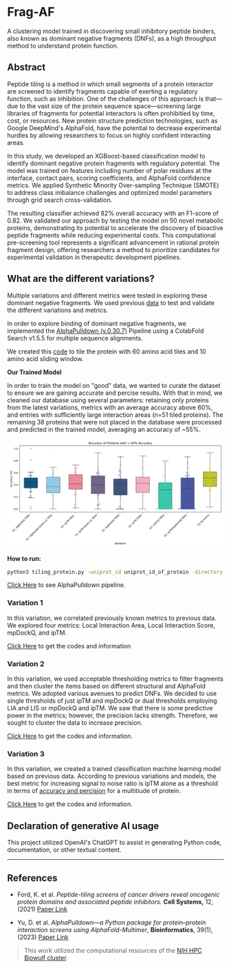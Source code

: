 # Frag-AF
A clustering model trained in discovering small inhibitory peptide binders, also known as dominant negative fragments (DNFs), as a high throughput method to understand protein function. 

## Abstract
Peptide tiling is a method in which small segments of a protein interactor are screened to identify fragments capable of exerting a regulatory function, such as inhibition. One of the challenges of this approach is that—due to the vast size of the protein sequence space—screening large libraries of fragments for potential interactors is often prohibitied by time, cost, or resources. New protein structure prediction technologies, such as Google DeepMind's AlphaFold, have the potential to decrease experimental hurdles by allowing researchers to focus on highly confident interacting areas.

In this study, we developed an XGBoost-based classification model to identify dominant negative protein fragments with regulatory potential. The model was trained on features including number of polar residues at the interface, contact pairs, scoring coefficients, and AlphaFold confidence metrics. We applied Synthetic Minority Over-sampling Technique (SMOTE) to address class imbalance challenges and optimized model parameters through grid search cross-validation. 

The resulting classifier achieved 82% overall accuracy with an F1-score of 0.82. We validated our approach by testing the model on 50 novel metabolic proteins, demonstrating its potential to accelerate the discovery of bioactive peptide fragments while reducing experimental costs. This computational pre-screening tool represents a significant advancement in rational protein fragment design, offering researchers a method to prioritize candidates for experimental validation in therapeutic development pipelines.


## What are the different variations?
Multiple variations and different metrics were tested in exploring these dominant negative fragments. We used previous [data](https://www.cell.com/cell-systems/pdfExtended/S2405-4712(21)00157-5) to test and validate the different variations and metrics. 

In order to explore binding of dominant negative fragments, we implemented the [AlphaPulldown (v.0.30.7)](https://academic.oup.com/bioinformatics/article/39/1/btac749/6839971) Pipeline using a ColabFold Search v1.5.5 for multiple sequence alignments. 

We created this [code](pipeline/tiling_protein.py) to tile the protein with 60 amino acid tiles and 10 amino acid sliding window. 

**Our Trained Model**

In order to train the model on "good" data, we wanted to curate the dataset to ensure we are gaining accurate and percise results. With that in mind, we cleaned our database using several parameters: retaining only proteins from the latest variations, metrics with an average accuracy above 60%, and entries with sufficiently large interaction areas (n=51 tiled proteins). The remaining 38 proteins that were not placed in the database were processed and predicted in the trained model, averaging an accuracy of ~55%.


![Accuracy_plot](images/information/accuracy_of_newly_looked_protein.png)

**How to run:**
```bash
python3 tiling_protein.py -uniprot_id uniprot_id_of_protein -directory path/and/name/of/file
```

[Click Here](sbatch_files_example/) to see AlphaPulldown pipeline.  

### Variation 1
In this variation, we correlated previously known metrics to previous data. We explored four metrics: Local Interaction Area, Local Interaction Score, mpDockQ, and ipTM. 

[Click Here](variation_1) to get the codes and information

### Variation 2
In this variation, we used acceptable thresholding metrics to filter fragments and then cluster the items based on different structural and AlphaFold metrics. We adopted various avenues to predict DNFs. We decided to use single thresholds of just ipTM and mpDockQ or dual thresholds employing LIA and LIS or mpDockQ and ipTM. We saw that there is some predictive power in the metrics; however, the precision lacks strength. Therefore, we sought to cluster the data to increase precision. 

[Click Here](variation_2) to get the codes and information. 

### Variation 3 
In this variation, we created a trained classification machine learning model based on previous data. According to previous variations and models, the best metric for increasing signal to noise ratio is ipTM alone as a threshold in terms of [accuracy and percision](variation_3/README.md) for a multitiude of protein.

[Click Here](variation_3) to get the codes and information. 

## Declaration of generative AI usage
This project utilized OpenAI's ChatGPT to assist in generating Python code, documentation, or other textual content.

---

## References
- Ford, K. et al. *Peptide-tiling screens of cancer drivers reveal oncogenic protein domains and associated peptide inhibitors.* **Cell Systems,** 12, (2021) [Paper Link](https://doi.org/10.1016/j.cels.2021.05.002)

- Yu, D. et al. *AlphaPulldown—a Python package for protein–protein interaction screens using AlphaFold-Multimer*, **Bioinformatics**, 39(1), (2023) [Paper Link](https://doi.org/10.1093/bioinformatics/btac749)

> This work utilized the computational resources of the [NIH HPC Biowulf cluster](https://hpc.nih.gov).
